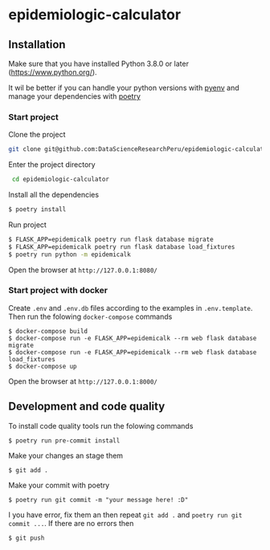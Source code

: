 # epidemiologic-calculator

## Installation

Make sure that you have installed Python 3.8.0 or later (https://www.python.org/).

It wil be better if you can handle your python versions with [pyenv](https://github.com/pyenv/pyenv)
and manage your dependencies with [poetry](https://github.com/python-poetry/poetry)

### Start project

Clone the project

```sh
git clone git@github.com:DataScienceResearchPeru/epidemiologic-calculator.git
```

Enter the project directory

```sh
 cd epidemiologic-calculator
```

Install all the dependencies

```sh
$ poetry install
```

Run project

```sh
$ FLASK_APP=epidemicalk poetry run flask database migrate
$ FLASK_APP=epidemicalk poetry run flask database load_fixtures
$ poetry run python -m epidemicalk
```

Open the browser at `http://127.0.0.1:8080/`

### Start project with docker

Create `.env` and `.env.db` files according to the examples in `.env.template`. Then run the folowing `docker-compose` commands

```
$ docker-compose build
$ docker-compose run -e FLASK_APP=epidemicalk --rm web flask database migrate
$ docker-compose run -e FLASK_APP=epidemicalk --rm web flask database load_fixtures
$ docker-compose up
```

Open the browser at `http://127.0.0.1:8000/`

## Development and code quality

To install code quality tools run the folowing commands

```
$ poetry run pre-commit install
```

Make your changes an stage them

```
$ git add .
```

Make your commit with poetry

```
$ poetry run git commit -m "your message here! :D"
```

I you have error, fix them an then repeat `git add .` and `poetry run git commit ...`. If there are no errors then

```
$ git push
```
